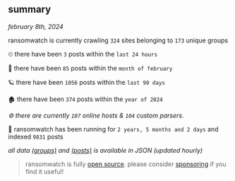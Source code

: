 
## summary
_february 8th, 2024_

ransomwatch is currently crawling `324` sites belonging to `173` unique groups

⏲ there have been `3` posts within the `last 24 hours`

🦈 there have been `85` posts within the `month of february`

🪐 there have been `1056` posts within the `last 90 days`

🏚 there have been `374` posts within the `year of 2024`

_⚙️ there are currently `107` online hosts & `104` custom parsers._

🦕 ransomwatch has been running for `2 years, 5 months and 2 days` and indexed `9831` posts

_all data  [(groups)](http://ransomwhat.telemetry.ltd/groups) and [(posts)](http://ransomwhat.telemetry.ltd/posts) is available in JSON (updated hourly)_

> ransomwatch is fully [open source](https://github.com/joshhighet/ransomwatch#ransomwatch--). please consider [sponsoring](https://github.com/sponsors/joshhighet) if you find it useful!
